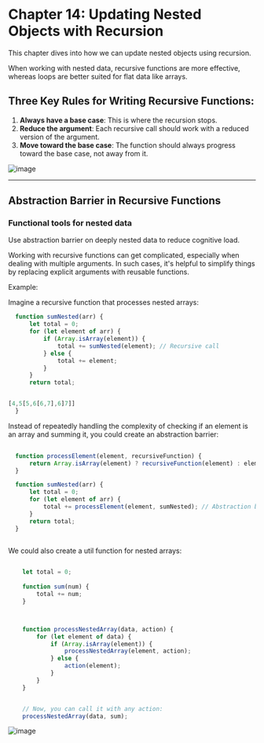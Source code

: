 
# Chapter 14: Updating Nested Objects with Recursion

This chapter dives into how we can update nested objects using recursion.

When working with nested data, recursive functions are more effective, whereas loops are better suited for flat data like arrays.



## Three Key Rules for Writing Recursive Functions:

1. **Always have a base case**: This is where the recursion stops.
2. **Reduce the argument**: Each recursive call should work with a reduced version of the argument.
3. **Move toward the base case**: The function should always progress toward the base case, not away from it.

![image](https://github.com/user-attachments/assets/777b40e2-84c0-421d-a7c2-8d4d78974024)


---


## Abstraction Barrier in Recursive Functions

### Functional tools for nested data
Use abstraction barrier on deeply nested data to reduce cognitive load.

Working with recursive functions can get complicated, especially when dealing with multiple arguments. In such cases, it's helpful to simplify things by replacing explicit arguments with reusable functions.

Example: 

 Imagine a recursive function that processes nested arrays:
    
  ```js
    function sumNested(arr) {
        let total = 0;
        for (let element of arr) {
            if (Array.isArray(element)) {
                total += sumNested(element); // Recursive call
            } else {
                total += element;
            }
        }
        return total;


[4,5[5,6[6,7],6]7]]
    }
  ```


  Instead of repeatedly handling the complexity of checking if an element is an array and summing it, you could create an abstraction barrier:
    
  ```javascript
    
    function processElement(element, recursiveFunction) {
        return Array.isArray(element) ? recursiveFunction(element) : element;
    }

    function sumNested(arr) {
        let total = 0;
        for (let element of arr) {
            total += processElement(element, sumNested); // Abstraction barrier
        }
        return total;
    }
    
  ```

We could also create a util function for nested arrays: 

```js

    let total = 0; 
    
    function sum(num) {
        total += num; 
    }



    function processNestedArray(data, action) {
        for (let element of data) {
            if (Array.isArray(element)) {
                processNestedArray(element, action);
            } else {
                action(element);
            }
        }
    }


    // Now, you can call it with any action:
    processNestedArray(data, sum);


```





![image](https://github.com/user-attachments/assets/55d15f7e-21db-4076-8b84-b6d8acef405f)

